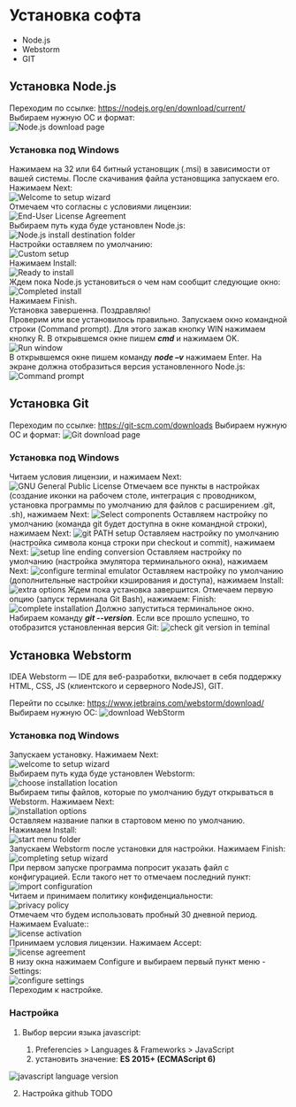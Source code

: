 # Установка софта

- Node.js
- Webstorm
- GIT



## Установка Node.js

Переходим по ссылке: https://nodejs.org/en/download/current/  
Выбираем нужную ОС и формат:  
![Node.js download page](img/setup_nodejs_win_001.png "Node.js download page")  

### Установка под Windows

Нажимаем на 32 или 64 битный установщик (.msi) в зависимости от вашей системы. После скачивания файла установщика запускаем его.  
Нажимаем Next:  
![Welcome to setup wizard](img/setup_nodejs_win_002.png "Welcome to setup wizard")  
Отмечаем что согласны с условиями лицензии:  
![End-User License Agreement](img/setup_nodejs_win_003.png "End-User License Agreement")  
Выбираем путь куда буде установлен Node.js:  
![Node.js install destination folder](img/setup_nodejs_win_004.png "Node.js install destination folder")  
Настройки оставляем по умолчанию:  
![Custom setup](img/setup_nodejs_win_005.png "Custom setup")  
Нажимаем Install:  
![Ready to install](img/setup_nodejs_win_006.png "Ready to install")  
Ждем пока Node.js установиться о чем нам сообщит следующие окно:
![Completed install](img/setup_nodejs_win_007.png "Completed install")  
Нажимаем Finish.  
Установка завершенна. Поздравляю!  
Проверим или все установилось правильно. Запускаем окно командной строки (Command prompt). Для этого зажав кнопку WIN нажимаем кнопку R. В открывшемся окне пишем ***cmd*** и нажимаем OK.  
![Run window](img/setup_nodejs_win_008.png "Run window")  
В открывшемся окне пишем команду ***node –v*** нажимаем Enter. На экране должна отобразиться версия установленного Node.js:  
![Command prompt](img/setup_nodejs_win_009.png "Command prompt")

## Установка Git

Переходим по ссылке: https://git-scm.com/downloads
Выбираем нужную ОС и формат:
![Git download page](img/setup_git_win_001.png "Git download page")

### Установка под Windows

Читаем условия лицензии, и нажимаем Next:
![GNU General Public License](img/setup_git_win_002.png "GNU General Public License")
Отмечаем все пункты в настройках (создание иконки на рабочем столе, интеграция с проводником, установка программы по умолчанию для файлов с расширением .git, .sh), нажимаем Next:
![Select components](img/setup_git_win_003.png "Select components")
Оставляем  настройку по умолчанию (команда git будет доступна в окне командной строки), нажимаем Next:
![git PATH setup](img/setup_git_win_004.png "git PATH setup")
Оставляем настройку по умолчанию (настройка символа конца строки при checkout и commit), нажимаем Next:
![setup line ending conversion](img/setup_git_win_005.png "setup line ending conversion")
Оставляем настройку по умолчанию (настройка эмулятора терминального  окна), нажимаем Next:
![configure terminal emulator](img/setup_git_win_006.png "configure terminal emulator")
Оставляем настройку по умолчанию (дополнительные настройки кэширования и доступа), нажимаем Install:
![extra options](img/setup_git_win_007.png "extra options")
Ждем пока установка завершится. Отмечаем первую опцию (запуск терминала Git Bash), нажимаем: Finish:
![complete installation](img/setup_git_win_008.png "complete installation")
Должно запуститься терминальное окно. Набираем команду ***git --version***. Если все прошло успешно, то отобразится установленная версия Git:
![check git version in teminal](img/setup_git_win_009.png "check git version in teminal")


## Установка Webstorm

IDEA Webstorm — IDE для веб-разработки, включает в себя поддержку HTML, CSS, JS (клиентского и серверного NodeJS), GIT.

Перейти по ссылке: https://www.jetbrains.com/webstorm/download/
Выбираем нужную ОС:
![download WebStorm](img/setup_ws_win_001.png "download WebStorm")

### Установка под Windows

Запускаем установку. Нажимаем Next:  
![welcome to setup wizard](img/setup_ws_win_002.png "welcome to setup wizard")  
Выбираем путь куда буде установлен Webstorm:  
![choose installation location](img/setup_ws_win_003.png "choose installation location")  
Выбираем типы файлов, которые по умолчанию будут открываться в Webstorm. Нажимаем Next:  
![installation options](img/setup_ws_win_004.png "installation options")  
Оставляем название папки в стартовом меню по умолчанию.  Нажимаем Install:  
![start menu folder](img/setup_ws_win_005.png "start menu folder")  
Запускаем Webstorm после установки для настройки. Нажимаем Finish:
![completing setup wizard](img/setup_ws_win_006.png "completing setup wizard")  
При первом запуске программа попросит указать файл с конфигурацией. Если такого нет то отмечаем последний пункт:  
![import configuration](img/setup_ws_win_007.png "import configuration")  
Читаем и принимаем политику конфиденциальности:  
![privacy policy](img/setup_ws_win_008.png "privacy policy")  
Отмечаем что будем использовать пробный 30 дневной период. Нажимаем Evaluate::  
![license activation](img/setup_ws_win_009.png "license activation")  
Принимаем условия лицензии. Нажимаем Accept:  
![license agreement](img/setup_ws_win_010.png "license agreement")  
В низу окна нажимаем Configure и выбираем первый пункт меню - Settings:  
![configure settings](img/setup_ws_win_011.png "configure settings")  
Переходим к настройке.

### Настройка

1. Выбор версии языка javascript:

   1. Preferencies > Languages & Frameworks > JavaScript
   2. установить значение: **ES 2015+ (ECMAScript 6)**

![javascript language version](img/setup_ws_win_012.png "javascript language version")  


2. Настройка github
   TODO
